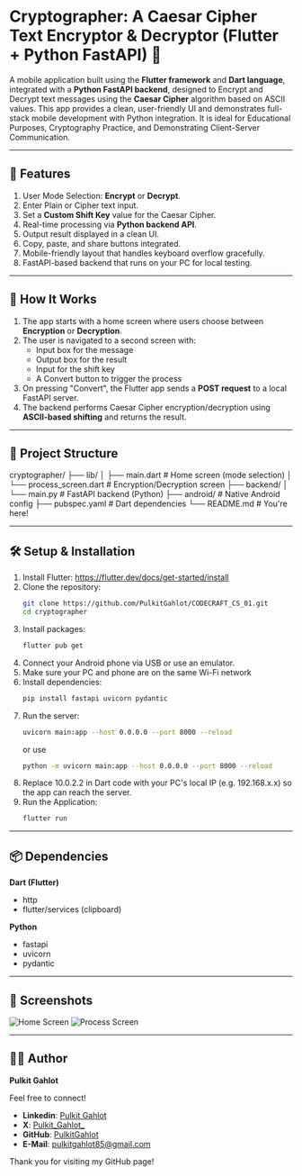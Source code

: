 # Cryptographer: A Caesar Cipher Text Encryptor & Decryptor (Flutter + Python FastAPI) 🔐

A mobile application built using the **Flutter framework** and **Dart language**, integrated with a **Python FastAPI backend**, designed to Encrypt and Decrypt text messages using the **Caesar Cipher** algorithm based on ASCII values.
This app provides a clean, user-friendly UI and demonstrates full-stack mobile development with Python integration. It is ideal for Educational Purposes, Cryptography Practice, and Demonstrating Client-Server Communication.

---

## 🚀 Features

1. User Mode Selection: **Encrypt** or **Decrypt**.
2. Enter Plain or Cipher text input.
3. Set a **Custom Shift Key** value for the Caesar Cipher.
4. Real-time processing via **Python backend API**.
5. Output result displayed in a clean UI.
6. Copy, paste, and share buttons integrated.
7. Mobile-friendly layout that handles keyboard overflow gracefully.
8. FastAPI-based backend that runs on your PC for local testing.

---

## 🧠 How It Works

1. The app starts with a home screen where users choose between **Encryption** or **Decryption**.
2. The user is navigated to a second screen with:
   - Input box for the message
   - Output box for the result
   - Input for the shift key
   - A Convert button to trigger the process
3. On pressing "Convert", the Flutter app sends a **POST request** to a local FastAPI server.
4. The backend performs Caesar Cipher encryption/decryption using **ASCII-based shifting** and returns the result.

---

## 🧩 Project Structure

cryptographer/
├── lib/
│ ├── main.dart # Home screen (mode selection)
│ └── process_screen.dart # Encryption/Decryption screen
├── backend/
│ └── main.py # FastAPI backend (Python)
├── android/ # Native Android config
├── pubspec.yaml # Dart dependencies
└── README.md # You're here!

---

## 🛠 Setup & Installation

1. Install Flutter: https://flutter.dev/docs/get-started/install
2. Clone the repository:
   ```sh
   git clone https://github.com/PulkitGahlot/CODECRAFT_CS_01.git
   cd cryptographer
   ```
3. Install packages:
   ```sh
   flutter pub get
   ```
4. Connect your Android phone via USB or use an emulator.
5. Make sure your PC and phone are on the same Wi-Fi network
6. Install dependencies:
   ```sh
   pip install fastapi uvicorn pydantic
   ```
7. Run the server:
   ```sh
   uvicorn main:app --host 0.0.0.0 --port 8000 --reload
   ```
   or use
   ```sh
   python -m uvicorn main:app --host 0.0.0.0 --port 8000 --reload
   ```
8. Replace 10.0.2.2 in Dart code with your PC's local IP (e.g. 192.168.x.x) so the app can reach the server.
9. Run the Application:
   ```sh
   flutter run
   ```

---

## 📦 Dependencies
  **Dart (Flutter)**
  - http
  - flutter/services (clipboard)
  
  **Python**
  - fastapi
  - uvicorn
  - pydantic

---

## 📱 Screenshots

![Home Screen](https://github.com/user-attachments/assets/da2f8057-9531-45b1-afff-9e67f02a5b95)    ![Process Screen](https://github.com/user-attachments/assets/be2c49a1-bb57-435a-ae72-65bf7e7ba6a2)

---

## 👨‍💻 Author

**Pulkit Gahlot**

Feel free to connect!
- **Linkedin**: [Pulkit Gahlot](https://linkedin.com/in/pulkit-gahlot)
- **X**: [Pulkit_Gahlot_](https://x.com/Pulkit_Gahlot_)
- **GitHub**: [PulkitGahlot](https://github.com/PulkitGahlot)
- **E-Mail**: [pulkitgahlot85@gmail.com](pulkitgahlot85@gmail.com)

Thank you for visiting my GitHub page!
